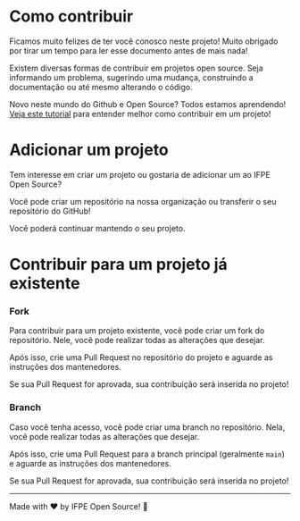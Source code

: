 # Como contribuir
Ficamos muito felizes de ter você conosco neste projeto! Muito obrigado por tirar um tempo para ler esse documento antes de mais nada!

Existem diversas formas de contribuir em projetos open source. Seja informando um problema, sugerindo uma mudança, construindo a documentação ou até mesmo alterando o código.

Novo neste mundo do Github e Open Source? Todos estamos aprendendo! [Veja este tutorial](https://opensource.guide/pt/how-to-contribute/#como-submeter-uma-contribui%C3%A7%C3%A3o) para entender melhor como contribuir em um projeto!


# Adicionar um projeto
Tem interesse em criar um projeto ou gostaria de adicionar um ao IFPE Open Source?

Você pode criar um repositório na nossa organização ou transferir o seu repositório do GitHub!

Você poderá continuar mantendo o seu projeto.
# Contribuir para um projeto já existente
### Fork
Para contribuir para um projeto existente, você pode criar um fork do repositório. Nele, você pode realizar todas as alterações que desejar.

Após isso, crie uma Pull Request no repositório do projeto e aguarde as instruções dos mantenedores.

Se sua Pull Request for aprovada, sua contribuição será inserida no projeto!

### Branch
Caso você tenha acesso, você pode criar uma branch no repositório. Nela, você pode realizar todas as alterações que desejar.

Após isso, crie uma Pull Request para a branch principal (geralmente `main`) e aguarde as instruções dos mantenedores.

Se sua Pull Request for aprovada, sua contribuição será inserida no projeto!

***
Made with ♥ by IFPE Open Source! :sandwich:
